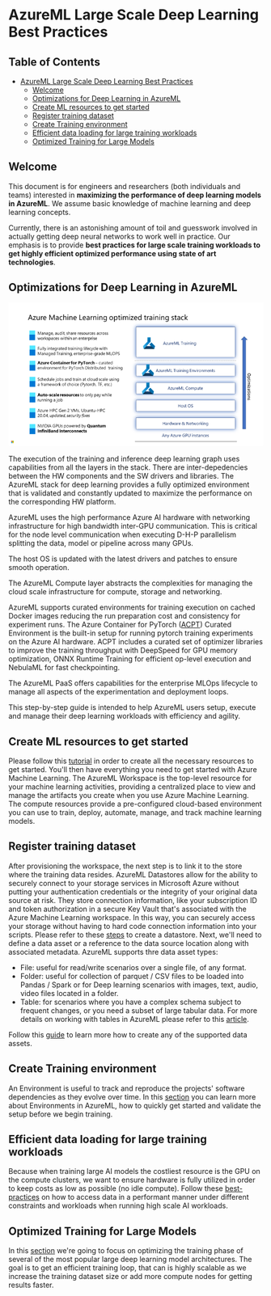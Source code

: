 # AzureML Large Scale Deep Learning Best Practices

## Table of Contents

- [AzureML Large Scale Deep Learning Best Practices](#azureml-large-scale-deep-learning-best-practices)
  - [Welcome](#welcome)
  - [Optimizations for Deep Learning in AzureML](#optimizations-for-deep-learning-in-azureml)
  - [Create ML resources to get started](#create-ml-resources-to-get-started)
  - [Register training dataset](#register-training-dataset)
  - [Create Training environment](#create-training-environment)
  - [Efficient data loading for large training workloads](#efficient-data-loading-for-large-training-workloads)
  - [Optimized Training for Large Models](#optimized-training-for-large-models)

## Welcome

This document is for engineers and researchers (both individuals and teams)
interested in **maximizing the performance of deep learning models in AzureML**. We assume
basic knowledge of machine learning and deep learning concepts.

Currently, there is an astonishing amount of toil and guesswork involved in actually 
getting deep neural networks to work well in practice.
Our emphasis is to provide **best practices for large scale training workloads to get highly efficient optimized performance using state of art technologies**.

## Optimizations for Deep Learning in AzureML

![alt text](./.images/AzureML%20Training%20Stack.png "AzureML Optimized Training Stack")

The execution of the training and inference deep learning graph uses capabilities from all the layers in the stack. There are inter-depedencies between the HW components and the SW drivers and libraries. The AzureML stack for deep learning provides a fully optimized environment that is validated and constantly updated to maximize the performance on the corresponding HW platform. 

AzureML uses the high performance Azure AI hardware with networking infrastructure for high bandwidth inter-GPU communication. This is critical for the node level communication when executing D-H-P parallelism splitting the data, model or pipeline across many GPUs.

The host OS is updated with the latest drivers and patches to ensure smooth operation.

The AzureML Compute layer abstracts the complexities for managing the cloud scale infrastructure for compute, storage and networking. 

AzureML supports curated environments for training execution on cached Docker images reducing the run preparation cost and consistency for experiment runs. The Azure Container for PyTorch ([ACPT](https://learn.microsoft.com/en-us/azure/machine-learning/resource-azure-container-for-pytorch)) Curated Environment is the built-in setup for running pytorch training experiments on the Azure AI hardware. ACPT includes a curated set of optimizer libraries to improve the training throughput with DeepSpeed for GPU memory optimization, ONNX Runtime Training for efficient op-level execution and NebulaML for fast checkpointing.

The AzureML PaaS offers capabilities for the enterprise MLOps lifecycle to manage all aspects of the experimentation and deployment loops.

This step-by-step guide is intended to help AzureML users setup, execute and manage their deep learning workloads with efficiency and agility.

## Create ML resources to get started

Please follow this [tutorial](https://learn.microsoft.com/en-us/azure/machine-learning/quickstart-create-resources) in order to create all the necessary resources to get started. You'll then have everything you need to get started with Azure Machine Learning. The AzureML Workspace is the top-level resource for your machine learning activities, providing a centralized place to view and manage the artifacts you create when you use Azure Machine Learning. The compute resources provide a pre-configured cloud-based environment you can use to train, deploy, automate, manage, and track machine learning models.


## Register training dataset

After provisioning the workspace, the next step is to link it to the store where the training data resides. AzureML Datastores allow for the ability to securely connect to your storage services in Microsoft Azure without putting your authentication credentials or the integrity of your original data source at risk. They store connection information, like your subscription ID and token authorization in a secure Key Vault that's associated with the Azure Machine Learning workspace. In this way, you can securely access your storage without having to hard code connection information into your scripts. Please refer to these [steps](https://learn.microsoft.com/en-us/azure/machine-learning/how-to-datastore) to create a datastore. Next, we'll need to define a data asset or a reference to the data source location along with associated metadata. 
AzureML supports thre data asset types:
- File: useful for read/write scenarios over a single file, of any format. 
- Folder: useful for collection of parquet / CSV files to be loaded into Pandas / Spark or for Deep learning scenarios with images, text, audio, video files located in a folder.
- Table: for scenarios where you have a complex schema subject to frequent changes, or you need a subset of large tabular data. For more details on working with tables in AzureML please refer to this [article](https://learn.microsoft.com/en-us/azure/machine-learning/how-to-mltable).

Follow this [guide](https://learn.microsoft.com/en-us/azure/machine-learning/how-to-create-data-assets) to learn more how to create any of the supported data assets.

## Create Training environment
An Environment is useful to track and reproduce the projects' software dependencies as they evolve over time. In this [section](./Environment/README.md) you can learn more about Environments in AzureML, how to quickly get started and validate the setup before we begin training. 

## Efficient data loading for large training workloads

 Because when training large AI models the costliest resource is the GPU on the compute clusters, we want to ensure hardware is fully utilized in order to keep costs as low as possible (no idle compute). Follow these [best-practices](./Data-loading/data-loading.md) on how to access data in a performant manner under different constraints and workloads when running high scale AI workloads.

## Optimized Training for Large Models

In this [section](./Training/README.md) we're going to focus on optimizing the training phase of several of the most popular large  deep learning model architectures. The goal is to get an efficient training loop, that can is highly scalable as we increase the training dataset size or add more compute nodes for getting results faster. 
